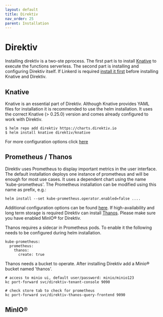 ```yaml
---
layout: default
title: Direktiv
nav_order: 25
parent: Installation
---
```


# Direktiv

Installing direktiv is a two-ste pprocess. The first part is to install [Knative](https://knative.dev) to execute the functions serverless. The second part is installing and configuring Direktiv itself. If Linkerd is required [install it first](linkerd.md) before installing Knative and Direktiv.

## Knative

Knative is an essential part of Direktiv. Although Knative provides YAML files for installation it is recommended to use the helm installation. It uses the correct Knative (> 0.25.0) version and comes already configured to work with Direktiv.

```console
$ helm repo add direktiv https://charts.direktiv.io
$ helm install knative direktiv/knative
```

For more configuration options click [here](https://github.com/vorteil/direktiv/tree/main/kubernetes/charts/knative)

## Prometheus / Thanos

Direktiv uses Prometheus to display important metrics in the user interface. The default installation deploys one instance of prometheus and will be enough for most use cases. It uses a dependent chart using the name 'kube-prometheus'. The Prometheus installation can be modified using this name as prefix, e.g.:

```shell
helm install --set kube-prometheus.operator.enabled=false ....
```

Additional configuration options can be found [here](https://github.com/bitnami/charts/tree/master/bitnami/kube-prometheus). If high-availability and long term storage is required Direktiv can install [Thanos](https://thanos.io/). Please make sure you have enabled MinIO&reg; for Direktiv.

Thanos requires a sidecar in Prometheus pods. To enable it the following needs to be configured during helm installation.

```shell
kube-prometheus:
  prometheus:
    thanos:
      create: true
```

Thanos needs a bucket to operate. After installing Direktiv add a Minio&reg; bucket named 'thanos'.

```shell
# access to minio ui, default user/password: minio/minio123
kc port-forward svc/direktiv-tenant-console 9090

# check store tab to check for prometheus
kc port-forward svc/direktiv-thanos-query-frontend 9090
```

## MinIO&reg;
